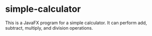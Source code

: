 # simple-calculator
This is a JavaFX program for a simple calculator. It can perform add, subtract, multiply, and division operations.
